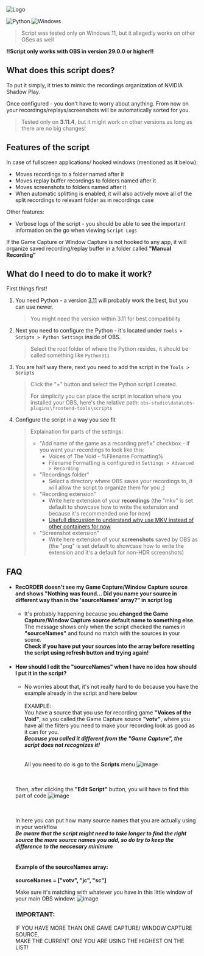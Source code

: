 ![Logo](https://github.com/user-attachments/assets/273b1b70-aa5a-43c3-a669-2cf8704adf18)

![Python](https://img.shields.io/badge/python-3670A0?style=for-the-badge&logo=python&logoColor=ffdd54)
![Windows](https://img.shields.io/badge/Windows-0078D6?style=for-the-badge&logo=windows&logoColor=white)

> Script was tested only on Windows 11, but it allegedly works on other OSes as well

**‼️Script only works with OBS in version 29.0.0 or higher‼️**

## What does this script does?
To put it simply, it tries to mimic the recordings organization of NVIDIA Shadow Play.

Once configured - you don't have to worry about anything. From now on your recordings/replays/screenshots will be automatically sorted for you.


> Tested only on **3.11.4**, but it might work on other versions as long as there are no big changes!

## Features of the script
In case of fullscreen applications/ hooked windows (mentioned as **it** below):
- Moves recordings to a folder named after it
- Moves replay buffer recordings to folders named after it
- Moves screenshots to folders named after it
- When automatic splitting is enabled, it will also actively move all of the split recordings to relevant folder as in recordings case

Other features:
- Verbose logs of the script - you should be able to see the important information on the go when viewing `Script Logs`

If the Game Capture or Window Capture is not hooked to any app, it will organize saved recording/replay buffer in a folder called **"Manual Recording"**


## What do I need to do to make it work?
First things first!
1. You need Python - a version [3.11](https://www.python.org/downloads/release/python-3110/) will probably work the best, but you can use newer.
   > You might need the version within 3.11 for best compatibility
2. Next you need to configure the Python - it's located under `Tools > Scripts > Python Settings` inside of OBS.
   > Select the root folder of where the Python resides, it should be called something like `Python311`
3. You are half way there, next you need to add the script in the `Tools > Scripts`
   > Click the "+" button and select the Python script I created.
   > 
   > For simplicity you can place the script in location where you installed your OBS, here's the relative path: `obs-studio\data\obs-plugins\frontend-tools\scripts`
4. Configure the script in a way you see fit
   > Explaination for parts of the settings:
   > - "Add name of the game as a recording prefix" checkbox - if you want your recordings to look like this:
   >     - Voices of The Void - %Filename Formatting%
   >     - Filename Formatting is configured in `Settings > Advanced > Recording`
   > - "Recordings folder"
   >     - Select a directory where OBS saves your recordings to, it will allow the script to organize them for you ;)
   > - "Recording extension"
   >     - Write here extension of your **recordings** (the "mkv" is set default to showcase how to write the extension and because it's recommended one for now)
   >     - [Usefull discussion to understand why use MKV instead of other containers for now](https://www.reddit.com/r/letsplay/comments/7xtssw/mkv_vs_mp4_container_in_obs_deep_discussion/)  
   > - "Screenshot extension"
   >     - Write here extension of your **screenshots** saved by OBS as (the "png" is set default to showcase how to write the extension and it's a default for non-HDR screenshots) 


## FAQ

   - #### RecORDER doesn't see my Game Capture/Window Capture source and shows "Nothing was found... Did you name your source in different way than in the 'sourceNames' array?" in script log
      - It's probably happening because you **changed the Game Capture/Window Capture source default name to something else**. <br> 
      The message shows only when the script checked the names in **"sourceNames"** and found no match with the sources in your scene.<br>
      **Check if you have put your sources into the array before resetting the script using refresh button and trying again!**

   - #### How should I edit the "sourceNames" when I have no idea how should I put it in the script?
      - No worries about that, it's not really hard to do because you have the example already in the script and here below<br><br>
      EXAMPLE:<br>
      You have a source that you use for recording game **"Voices of the Void"**, so you called the Game Capture source **"votv"**, where you have all the filters you need to make your recording look as good as it can for you.<br>
      ***Because you called it different from the "Game Capture", the script does not recognizes it!***
      <br><br><br>
      All you need to do is go to the **Scripts** menu
      ![image](https://github.com/user-attachments/assets/dd309752-52df-4971-a5b4-40b00a31c850) <br><br><br>

      Then, after clicking the **"Edit Script"** button, you will have to find this part of code
      ![image](https://github.com/user-attachments/assets/7e77834f-54f1-457a-913b-00d444130c51) <br><br><br>

      In here you can put how many source names that you are actually using in your workflow<br>
      ***Be aware that the script might need to take longer to find the right source the more source names you add, so do try to keep the difference to the neccesary minimum***
      <br><br>
      #### Example of the sourceNames array:<br>
      **sourceNames = ["votv", "jc", "sc"]**

      Make sure it's matching with whatever you have in this little window of your main OBS window:
      ![image](https://github.com/user-attachments/assets/006c3b41-53c3-468b-ab1c-77586664fadd)
     ### IMPORTANT:
     IF YOU HAVE MORE THAN ONE GAME CAPTURE/ WINDOW CAPTURE SOURCE,<br> MAKE THE CURRENT ONE YOU ARE USING THE HIGHEST ON THE LIST!
